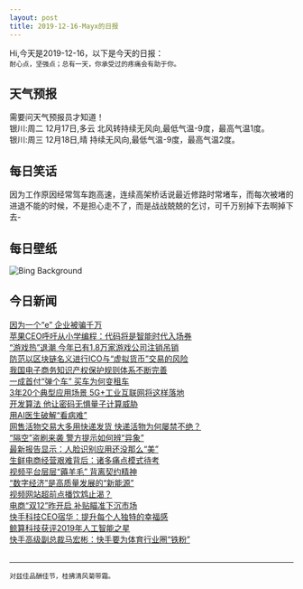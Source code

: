 ```yaml
---
layout: post
title: 2019-12-16-Mayx的日报
---
```


Hi,今天是2019-12-16，以下是今天的日报：<br><small>
耐心点，坚强点；总有一天，你承受过的疼痛会有助于你。</small><!--more-->
## 天气预报
需要问天气预报员才知道！<br>银川:周二 12月17日,多云 北风转持续无风向,最低气温-9度，最高气温1度。<br>银川:周三 12月18日,晴 持续无风向,最低气温-9度，最高气温2度。
## 每日笑话
因为工作原因经常驾车跑高速，连续高架桥话说最近修路时常堵车，而每次被堵的进退不能的时候，不是担心走不了，而是战战兢兢的乞讨，可千万别掉下去啊掉下去-
## 每日壁纸
![Bing Background](https://cn.bing.com/th?id=OHR.NutsWeekend_EN-US5701415684_1920x1080.jpg&rf=LaDigue_1920x1080.jpg&pid=hp "Beech forest covered with frost and snow, Ardennes, Belgium (© Philippe Moes/Alamy)")
## 今日新闻

[因为一个“e” 企业被骗千万](http://it.people.com.cn/n1/2019/1216/c1009-31507380.html)   
[苹果CEO呼吁从小学编程：代码将是智能时代入场券](http://it.people.com.cn/n1/2019/1216/c1009-31507459.html)   
[“游戏热”退潮 今年已有1.8万家游戏公司注销吊销](http://it.people.com.cn/n1/2019/1216/c1009-31507449.html)   
[防范以区块链名义进行ICO与“虚拟货币”交易的风险](http://it.people.com.cn/n1/2019/1216/c1009-31507477.html)   
[我国电子商务知识产权保护规则体系不断完善](http://it.people.com.cn/n1/2019/1216/c1009-31507480.html)   
[一成首付“弹个车” 买车为何变租车](http://it.people.com.cn/n1/2019/1216/c1009-31507429.html)   
[3年20个典型应用场景 5G+工业互联网将这样落地](http://it.people.com.cn/n1/2019/1216/c1009-31507236.html)   
[开发算法 他让密码无惧量子计算威胁](http://it.people.com.cn/n1/2019/1216/c1009-31507240.html)   
[用AI医生破解“看病难”](http://it.people.com.cn/n1/2019/1216/c1009-31507385.html)   
[网售活物交易大多用快递发货 快递活物为何屡禁不绝？](http://it.people.com.cn/n1/2019/1216/c1009-31507387.html)   
[“隔空”盗刷来袭 警方提示如何辨“异象”](http://it.people.com.cn/n1/2019/1216/c1009-31507401.html)   
[最新报告显示：人脸识别应用还没那么“美”](http://it.people.com.cn/n1/2019/1216/c1009-31507415.html)   
[生鲜电商经营艰难背后：诸多痛点模式待考](http://it.people.com.cn/n1/2019/1216/c1009-31507421.html)   
[视频平台层层“薅羊毛” 背离契约精神](http://it.people.com.cn/n1/2019/1216/c1009-31507134.html)   
[“数字经济”是高质量发展的“新能源”](http://it.people.com.cn/n1/2019/1216/c1009-31507189.html)   
[视频网站超前点播饮鸩止渴？](http://it.people.com.cn/n1/2019/1216/c1009-31507099.html)   
[电商“双12”昨开启 补贴瞄准下沉市场](http://it.people.com.cn/n1/2019/1213/c1009-31504406.html)   
[快手科技CEO宿华：提升每个人独特的幸福感](http://it.people.com.cn/n1/2019/1213/c1009-31505432.html)   
[鲸算科技获评2019年人工智能之星](http://it.people.com.cn/n1/2019/1213/c1009-31505594.html)   
[快手高级副总裁马宏彬：快手要为体育行业圈“铁粉”](http://it.people.com.cn/n1/2019/1213/c1009-31505435.html)   
<br />

***

<small>对兹佳品酬佳节，桂拂清风菊带霜。</small>
